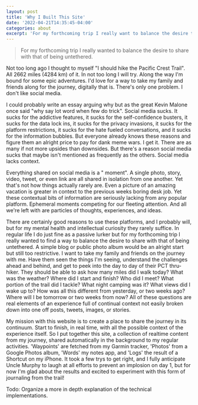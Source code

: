 ```yaml
---
layout: post
title: 'Why I Built This Site'
date: '2022-04-21T14:35:45-04:00'
categories: about
excerpt: 'For my forthcoming trip I really want to balance the desire to share with that of being untethered.'
---
```

> For my forthcoming trip I really wanted to balance the desire to share with that of being untethered.

Not too long ago I thought to myself "I should hike the Pacific Crest Trail". All 2662 miles (4284 km) of it. In not too
long I will try. Along the way I'm bound for some epic adventures. I'd love for a way to take my family and friends
along for the journey, digitally that is. There's only one problem. I don't like social media.

I could probably write an
essay arguing why but as the great Kevin Malone once said "why say lot word when few do trick". Social media sucks. It
sucks for the addictive features, it sucks for the self-confidence busters, it sucks for the data lock ins, it sucks for
the privacy invasions, it sucks for the platform restrictions, it sucks for the hate fueled conversations, and it sucks
for the information bubbles. But everyone already knows these reasons and figure them an alright price to pay for dank
meme wars. I get it. There are as many if not more upsides than downsides. But there's a reason social media sucks that
maybe isn't mentioned as frequently as the others. Social media lacks context. 

Everything shared on social media is a "
moment". A single photo, story, video, tweet, or even link are all shared in isolation from one another. Yet that's not
how things actually rarely are. Even a picture of an amazing vacation is greater in context to the previous weeks boring
desk job. Yet these contextual bits of information are seriously lacking from any popular platform. Ephemeral moments
competing for our fleeting attention. And all we're left with are particles of thoughts, experiences, and ideas. 

There are certainly good reasons to use these platforms, and I probably will, but for my mental health and intellectual
curiosity they rarely suffice. In regular life I do just fine as a passive lurker but for my forthcoming trip I really
wanted to find a way to balance the desire to share with that of being untethered. A simple blog or public photo album
would be an alright start but still too restrictive. I want to take my family and friends on the
journey with me. Have them seen the things I'm seeing, understand the challenges ahead and behind, and get to peek into
the day to day of their PCT thru-hiker. They should be able to ask how many miles did I walk today? What was the
weather? Where did I start and finish? Who did I meet? What portion of the trail did I tackle? What night camping was
it? What views did I wake up to? How was all this different from yesterday, or two weeks ago? Where will I be tomorrow
or two weeks from now? All of these questions are real elements of an experience full of continual context not easily broken down into one off posts, tweets, images, or stories. 

My mission with this website is to create a place to share the journey in its continuum. Start to finish, in real time, with all the possible context of the experience itself. So
I put together this site, a collection of realtime content from my journey, shared automatically in the background to my
regular activities. 'Waypoints' are fetched from my Garmin tracker, 'Photos' from a Google Photos album, 'Words' my
notes app, and 'Logs' the result of a Shortcut on my iPhone. It took a few trys to get right, and I fully anticipate
Uncle Murphy to laugh at all efforts to prevent an implosion on day 1, but for now I'm glad about the results and
excited to experiment with this form of journaling from the trail!

Todo: Organize a more in depth explanation of the technical implementations.
